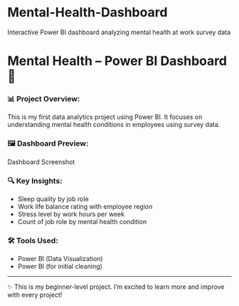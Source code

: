 # Mental-Health-Dashboard
Interactive Power BI dashboard analyzing mental health at work survey data

# Mental Health – Power BI Dashboard 🧠

### 📊 Project Overview:
This is my first data analytics project using Power BI. It focuses on understanding mental health conditions in employees  using survey data.

### 🖼️ Dashboard Preview:
Dashboard Screenshot

### 🔍 Key Insights:
- Sleep quality by job role
- Work life balance rating with employee region
- Stress level by work hours per week
- Count of job role by mental health condition

### 🛠 Tools Used:
- Power BI (Data Visualization)
- Power BI (for initial cleaning)

---

✨ This is my beginner-level project. I’m excited to learn more and improve with every project!
